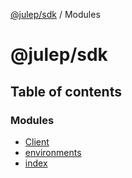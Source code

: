 [@julep/sdk](README.md) / Modules

# @julep/sdk

## Table of contents

### Modules

- [Client](modules/Client.md)
- [environments](modules/environments.md)
- [index](modules/index.md)
